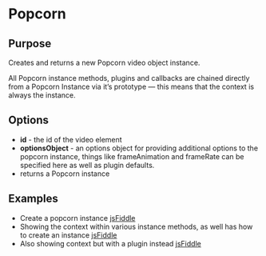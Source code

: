 # Popcorn #

## Purpose ##

Creates and returns a new Popcorn video object instance.

All Popcorn instance methods, plugins and callbacks are chained directly from a Popcorn Instance via it’s prototype — this means that the context is always the instance.

## Options ##

* **id** - the id of the video element
* **optionsObject** - an options object for providing additional options to the popcorn instance, things like frameAnimation and frameRate can be specified here as well as plugin defaults.
* returns a Popcorn instance

## Examples ##

* Create a popcorn instance [jsFiddle](http://jsfiddle.net/popcornjs/Y2uK7/)
* Showing the context within various instance methods, as well has how to create an instance [jsFiddle](http://jsfiddle.net/popcornjs/G3Csf/)
* Also showing context but with a plugin instead [jsFiddle](http://jsfiddle.net/popcornjs/GmNEY/)
